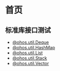 # 首页

## 标准库接口测试 

- [@ohos.util.Deque]
- [@ohos.util.HashMap]
- [@ohos.util.List]
- [@ohos.util.Stack]
- [@ohos.util.Vector]


[@ohos.util.Deque]: 标准库接口测试/@ohos.util.Deque.md
[@ohos.util.HashMap]: 标准库接口测试/@ohos.util.HashMap.md
[@ohos.util.List]: 标准库接口测试/@ohos.util.List.md
[@ohos.util.Stack]: 标准库接口测试/@ohos.util.Stack.md
[@ohos.util.Vector]: 标准库接口测试/@ohos.util.Vector.md
